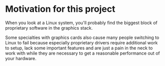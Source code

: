# Motivation for this project
When you look at a Linux system, you'll probably find the biggest block of proprietary software in the graphics stack. 

Some specialties with graphics cards also cause many people switching to Linux to fail because especially proprietary drivers require additional work to setup, lack some important features and are just a pain in the neck to work with while they are necessary to get a reasonable performance out of your hardware. 
